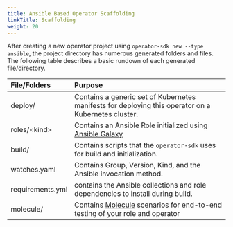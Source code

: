 ```yaml
---
title: Ansible Based Operator Scaffolding
linkTitle: Scaffolding
weight: 20
---
```


After creating a new operator project using
`operator-sdk new --type ansible`, the project directory has numerous generated folders and files. The following table describes a basic rundown of each generated file/directory.


| File/Folders   | Purpose                           |
| :---           | :--- |
| deploy/ | Contains a generic set of Kubernetes manifests for deploying this operator on a Kubernetes cluster. |
| roles/\<kind> | Contains an Ansible Role initialized using [Ansible Galaxy](https://docs.ansible.com/ansible/latest/galaxy/user_guide.html) |
| build/ | Contains scripts that the `operator-sdk` uses for build and initialization. |
| watches.yaml | Contains Group, Version, Kind, and the Ansible invocation method. |
| requirements.yml | contains the Ansible collections and role dependencies to install during build. |
| molecule/ | Contains [Molecule](https://molecule.readthedocs.io/) scenarios for end-to-end testing of your role and operator |
